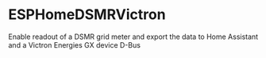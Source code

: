 # ESPHomeDSMRVictron
Enable readout of a DSMR grid meter and export the data to Home Assistant and a Victron Energies GX device D-Bus
